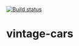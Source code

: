 [![Build status](https://ci.appveyor.com/api/projects/status/y3ldnpju1ssp7ljp?svg=true)](https://ci.appveyor.com/project/Kacper096/vintage-cars)
# vintage-cars
